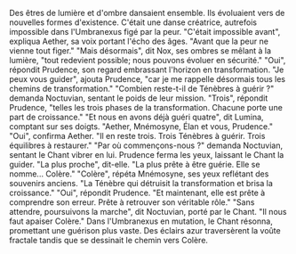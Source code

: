 Des êtres de lumière et d'ombre dansaient ensemble.
Ils évoluaient vers de nouvelles formes d'existence.
C'était une danse créatrice,
autrefois impossible
dans l'Umbranexus figé par la peur.
"C'était impossible avant",
expliqua Aether,
sa voix portant l'écho des âges.
"Avant que la peur
ne vienne tout figer."
"Mais désormais",
dit Nox,
ses ombres se mêlant à la lumière,
"tout redevient possible;
nous pouvons évoluer en sécurité."
"Oui",
répondit Prudence,
son regard embrassant
l'horizon en transformation.
"Je peux vous guider",
ajouta Prudence,
"car je me rappelle désormais
tous les chemins de transformation."
"Combien reste-t-il
de Ténèbres à guérir ?"
demanda Noctuvian,
sentant le poids de leur mission.
"Trois",
répondit Prudence,
"telles les trois phases
de la transformation.
Chacune porte une part
de croissance."
"Et nous en avons déjà guéri quatre",
dit Lumina,
comptant sur ses doigts.
"Aether, Mnémosyne, Élan
et vous, Prudence."
"Oui",
confirma Aether.
"Il en reste trois.
Trois Ténèbres à guérir.
Trois équilibres à restaurer."
"Par où commençons-nous ?"
demanda Noctuvian,
sentant le Chant vibrer en lui.
Prudence ferma les yeux,
laissant le Chant la guider.
"La plus proche",
dit-elle.
"La plus prête à être guérie.
Elle se nomme... Colère."
"Colère",
répéta Mnémosyne,
ses yeux reflétant
des souvenirs anciens.
"La Ténèbre qui détruisit
la transformation
et brisa la croissance."
"Oui",
répondit Prudence.
"Et maintenant,
elle est prête à comprendre
son erreur.
Prête à retrouver
son véritable rôle."
"Sans attendre, poursuivons la marche",
dit Noctuvian,
porté par le Chant.
"Il nous faut apaiser Colère."
Dans l'Umbranexus en mutation,
le Chant résonna,
promettant une guérison plus vaste.
Des éclairs azur traversèrent la voûte fractale
tandis que se dessinait le chemin vers Colère.
